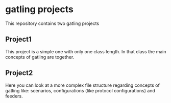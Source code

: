 # gatling projects

This repository contains two gatling projects

## Project1

This project is a simple one with only one class length. In that class the main concepts of gatling are together. 

## Project2

Here you can look at a more complex file structure regarding concepts of gatling like: scenarios, configurations (like protocol configurations) and feeders. 
